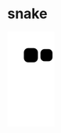 # snake

![Snake animation](https://raw.githubusercontent.com/ronaldlehot/snake/output/github-contribution-grid-snake.svg)
